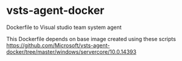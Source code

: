 # vsts-agent-docker
Dockerfile to Visual studio team system agent 

This Dockerfile depends on base image created using these scripts https://github.com/Microsoft/vsts-agent-docker/tree/master/windows/servercore/10.0.14393
